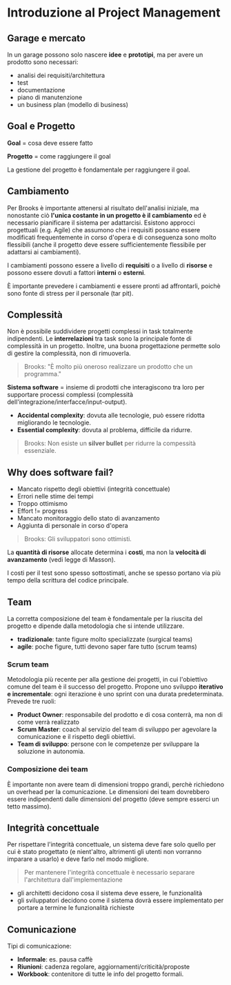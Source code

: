# Introduzione al Project Management

## Garage e mercato

In un garage possono solo nascere **idee** e **prototipi**, ma per avere un prodotto sono necessari:

- analisi dei requisiti/architettura
- test
- documentazione
- piano di manutenzione
- un business plan (modello di business)

## Goal e Progetto

**Goal** = cosa deve essere fatto

**Progetto** = come raggiungere il goal

La gestione del progetto è fondamentale per raggiungere il goal.

## Cambiamento

Per Brooks è importante attenersi al risultato dell'analisi iniziale, ma nonostante ciò **l'unica costante in un progetto è il cambiamento** ed è necessario pianificare il sistema per adattarcisi.
Esistono approcci progettuali (e.g. Agile) che assumono che i requisiti possano essere modificati frequentemente in corso d'opera e di conseguenza sono molto flessibili (anche il progetto deve essere sufficientemente flessibile per adattarsi ai cambiamenti).

I cambiamenti possono essere a livello di **requisiti** o a livello di **risorse** e possono essere dovuti a fattori **interni** o **esterni**.

È importante prevedere i cambiamenti e essere pronti ad affrontarli, poichè sono fonte di stress per il personale (tar pit).

## Complessità

Non è possibile suddividere progetti complessi in task totalmente indipendenti.
Le **interrelazioni** tra task sono la principale fonte di complessità in un progetto.
Inoltre, una buona progettazione permette solo di gestire la complessità, non di rimuoverla.

> Brooks: "È molto più oneroso realizzare un prodotto che un programma."

**Sistema software** = insieme di prodotti che interagiscono tra loro per supportare processi complessi (complessità dell'integrazione/interfacce/input-output).

- **Accidental complexity**: dovuta alle tecnologie, può essere ridotta migliorando le tecnologie.
- **Essential complexity**: dovuta al problema, difficile da ridurre.

> Brooks: Non esiste un **silver bullet** per ridurre la compessità essenziale.

## Why does software fail?

- Mancato rispetto degli obiettivi (integrità concettuale)
- Errori nelle stime dei tempi
- Troppo ottimismo
- Effort != progress
- Mancato monitoraggio dello stato di avanzamento
- Aggiunta di personale in corso d'opera

> Brooks: Gli sviluppatori sono ottimisti.

La **quantità di risorse** allocate determina i **costi**, ma non la **velocità di avanzamento** (vedi legge di Masson).

I costi per il test sono spesso sottostimati, anche se spesso portano via più tempo della scrittura del codice principale.

## Team

La corretta composizione del team è fondamentale per la riuscita del progetto e dipende dalla metodologia che si intende utilizzare.

- **tradizionale**: tante figure molto specializzate (surgical teams)
- **agile**: poche figure, tutti devono saper fare tutto (scrum teams)

### Scrum team

Metodologia più recente per alla gestione dei progetti, in cui l'obiettivo comune del team è il successo del progetto.
Propone uno sviluppo **iterativo e incrementale**: ogni iterazione è uno sprint con una durata predeterminata.
Prevede tre ruoli:

- **Product Owner**: responsabile del prodotto e di cosa conterrà, ma non di come verrà realizzato
- **Scrum Master**: coach al servizio del team di sviluppo per agevolare la comunicazione e il rispetto degli obiettivi.
- **Team di sviluppo**: persone con le competenze per sviluppare la soluzione in autonomia.

### Composizione dei team

È importante non avere team di dimensioni troppo grandi, perchè richiedono un overhead per la comunicazione.
Le dimensioni dei team dovrebbero essere indipendenti dalle dimensioni del progetto (deve sempre esserci un tetto massimo).

## Integrità concettuale

Per rispettare l'integrità concettuale, un sistema deve fare solo quello per cui è stato progettato (e nient'altro, altrimenti gli utenti non vorranno imparare a usarlo) e deve farlo nel modo migliore.

> Per mantenere l'integrità concettuale è necessario separare l'architettura dall'implementazione

- gli architetti decidono cosa il sistema deve essere, le funzionalità
- gli sviluppatori decidono come il sistema dovrà essere implementato per portare a termine le funzionalità richieste

## Comunicazione

Tipi di comunicazione:

- **Informale**: es. pausa caffè
- **Riunioni**: cadenza regolare, aggiornamenti/criticità/proposte
- **Workbook**: contenitore di tutte le info del progetto formali.

